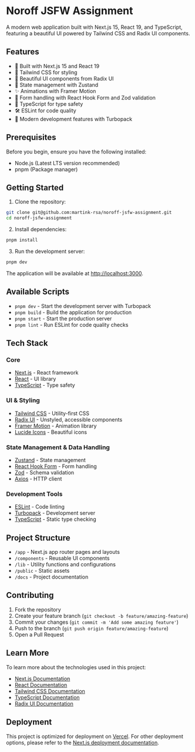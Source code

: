 # Noroff JSFW Assignment

A modern web application built with Next.js 15, React 19, and TypeScript, featuring a beautiful UI powered by Tailwind CSS and Radix UI components.

## Features

- 🚀 Built with Next.js 15 and React 19
- 💨 Tailwind CSS for styling
- 🎨 Beautiful UI components from Radix UI
- 🔄 State management with Zustand
- ✨ Animations with Framer Motion
- 📝 Form handling with React Hook Form and Zod validation
- 🔧 TypeScript for type safety
- 🛠️ ESLint for code quality
- 🎯 Modern development features with Turbopack

## Prerequisites

Before you begin, ensure you have the following installed:

- Node.js (Latest LTS version recommended)
- pnpm (Package manager)

## Getting Started

1. Clone the repository:

```bash
git clone git@github.com:martink-rsa/noroff-jsfw-assignment.git
cd noroff-jsfw-assignment
```

2. Install dependencies:

```bash
pnpm install
```

3. Run the development server:

```bash
pnpm dev
```

The application will be available at [http://localhost:3000](http://localhost:3000).

## Available Scripts

- `pnpm dev` - Start the development server with Turbopack
- `pnpm build` - Build the application for production
- `pnpm start` - Start the production server
- `pnpm lint` - Run ESLint for code quality checks

## Tech Stack

### Core

- [Next.js](https://nextjs.org/) - React framework
- [React](https://react.dev/) - UI library
- [TypeScript](https://www.typescriptlang.org/) - Type safety

### UI & Styling

- [Tailwind CSS](https://tailwindcss.com/) - Utility-first CSS
- [Radix UI](https://www.radix-ui.com/) - Unstyled, accessible components
- [Framer Motion](https://www.framer.com/motion/) - Animation library
- [Lucide Icons](https://lucide.dev/) - Beautiful icons

### State Management & Data Handling

- [Zustand](https://zustand-demo.pmnd.rs/) - State management
- [React Hook Form](https://react-hook-form.com/) - Form handling
- [Zod](https://zod.dev/) - Schema validation
- [Axios](https://axios-http.com/) - HTTP client

### Development Tools

- [ESLint](https://eslint.org/) - Code linting
- [Turbopack](https://turbo.build/pack) - Development server
- [TypeScript](https://www.typescriptlang.org/) - Static type checking

## Project Structure

- `/app` - Next.js app router pages and layouts
- `/components` - Reusable UI components
- `/lib` - Utility functions and configurations
- `/public` - Static assets
- `/docs` - Project documentation

## Contributing

1. Fork the repository
2. Create your feature branch (`git checkout -b feature/amazing-feature`)
3. Commit your changes (`git commit -m 'Add some amazing feature'`)
4. Push to the branch (`git push origin feature/amazing-feature`)
5. Open a Pull Request

## Learn More

To learn more about the technologies used in this project:

- [Next.js Documentation](https://nextjs.org/docs)
- [React Documentation](https://react.dev/)
- [Tailwind CSS Documentation](https://tailwindcss.com/docs)
- [TypeScript Documentation](https://www.typescriptlang.org/docs/)
- [Radix UI Documentation](https://www.radix-ui.com/docs/primitives/overview/introduction)

## Deployment

This project is optimized for deployment on [Vercel](https://vercel.com). For other deployment options, please refer to the [Next.js deployment documentation](https://nextjs.org/docs/app/building-your-application/deploying).
